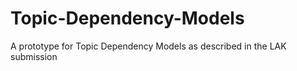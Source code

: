 # Topic-Dependency-Models
A prototype for Topic Dependency Models as described in the LAK submission 
